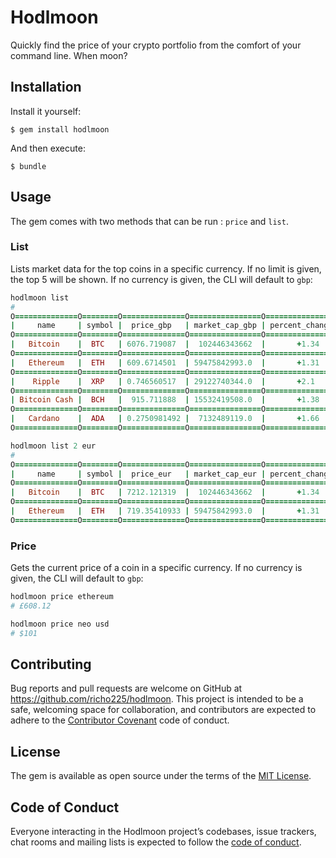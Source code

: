 # Hodlmoon

Quickly find the price of your crypto portfolio from the comfort of your command line. When moon?

## Installation

Install it yourself:

    $ gem install hodlmoon

And then execute:

    $ bundle

## Usage

The gem comes with two methods that can be run : `price` and `list`.

### List

Lists market data for the top coins in a specific currency. If no limit is given, the top 5 will be shown. If no currency is given, the CLI will default to `gbp`:

```ruby
hodlmoon list
#
O==============O========O==============O================O===================O====================O===================O
|     name     | symbol |  price_gbp   | market_cap_gbp | percent_change_1h | percent_change_24h | percent_change_7d |
O==============O========O==============O================O===================O====================O===================O
|   Bitcoin    |  BTC   | 6076.719087  |  102446343662  |       +1.34       |       -0.63        |       -0.19       |
O==============O========O==============O================O===================O====================O===================O
|   Ethereum   |  ETH   | 609.6714501  | 59475842993.0  |       +1.31       |       -0.09        |       -1.57       |
O==============O========O==============O================O===================O====================O===================O
|    Ripple    |  XRP   | 0.746560517  | 29122740344.0  |       +2.1        |       +0.09        |      +23.24       |
O==============O========O==============O================O===================O====================O===================O
| Bitcoin Cash |  BCH   |  915.711888  | 15532419508.0  |       +1.38       |       +2.94        |       +9.73       |
O==============O========O==============O================O===================O====================O===================O
|   Cardano    |  ADA   | 0.2750981492 |  7132489119.0  |       +1.66       |       -3.71        |       -3.67       |
O==============O========O==============O================O===================O====================O===================O

hodlmoon list 2 eur
#
O==============O========O==============O================O===================O====================O===================O
|     name     | symbol |  price_eur   | market_cap_eur | percent_change_1h | percent_change_24h | percent_change_7d |
O==============O========O==============O================O===================O====================O===================O
|   Bitcoin    |  BTC   | 7212.121319  |  102446343662  |       +1.34       |       -0.63        |       -0.19       |
O==============O========O==============O================O===================O====================O===================O
|   Ethereum   |  ETH   | 719.35410933 | 59475842993.0  |       +1.31       |       -0.09        |       -1.57       |
O==============O========O==============O================O===================O====================O===================O
```

### Price

Gets the current price of a coin in a specific currency. If no currency is given, the CLI will default to `gbp`:

```ruby
hodlmoon price ethereum
# £608.12

hodlmoon price neo usd
# $101
```

## Contributing

Bug reports and pull requests are welcome on GitHub at https://github.com/richo225/hodlmoon. This project is intended to be a safe, welcoming space for collaboration, and contributors are expected to adhere to the [Contributor Covenant](http://contributor-covenant.org) code of conduct.

## License

The gem is available as open source under the terms of the [MIT License](https://opensource.org/licenses/MIT).

## Code of Conduct

Everyone interacting in the Hodlmoon project’s codebases, issue trackers, chat rooms and mailing lists is expected to follow the [code of conduct](https://github.com/richo225/hodlmoon/blob/master/CODE_OF_CONDUCT.md).
